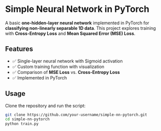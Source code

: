 # Simple Neural Network in PyTorch

A basic **one-hidden-layer neural network** implemented in PyTorch for **classifying non-linearly separable 1D data**. This project explores training with **Cross-Entropy Loss** and **Mean Squared Error (MSE) Loss**.

## Features
- ✅ Single-layer neural network with Sigmoid activation  
- ✅ Custom training function with visualization  
- ✅ Comparison of **MSE Loss** vs. **Cross-Entropy Loss**  
- ✅ Implemented in PyTorch  

## Usage
Clone the repository and run the script:

```bash
git clone https://github.com/your-username/simple-nn-pytorch.git
cd simple-nn-pytorch
python train.py
